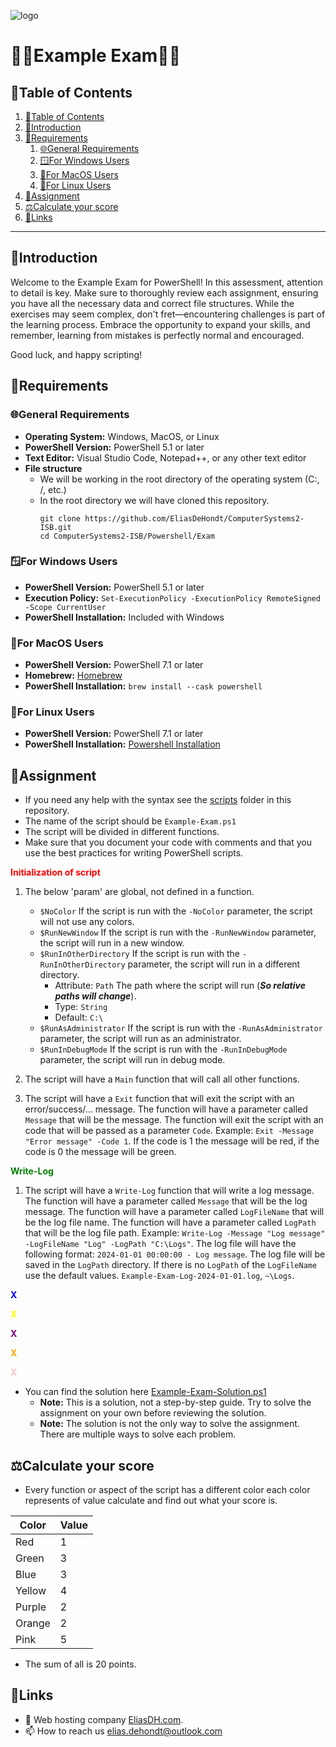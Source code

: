 ![logo](https://eliasdh.com/assets/media/images/logo-github.png)
# 💙🤍Example Exam🤍💙

## 📘Table of Contents

1. [📘Table of Contents](#📘table-of-contents)
2. [🖖Introduction](#🖖introduction)
3. [🔦Requirements](#🔦requirements)
    1. [🌐General Requirements](#🌐general-requirements)
    2. [🪟For Windows Users](#🪟for-windows-users)
    3. [🍎For MacOS Users](#🍎for-macos-users)
    4. [🐧For Linux Users](#🐧for-linux-users)
4. [📝Assignment](#📝assignment)
5. [⚖️Calculate your score](#⚖️calculate-your-score)
6. [🔗Links](#🔗links)

---

## 🖖Introduction

Welcome to the Example Exam for PowerShell! In this assessment, attention to detail is key. Make sure to thoroughly review each assignment, ensuring you have all the necessary data and correct file structures. While the exercises may seem complex, don't fret—encountering challenges is part of the learning process. Embrace the opportunity to expand your skills, and remember, learning from mistakes is perfectly normal and encouraged.

Good luck, and happy scripting!

## 🔦Requirements

### 🌐General Requirements

- **Operating System:** Windows, MacOS, or Linux
- **PowerShell Version:** PowerShell 5.1 or later
- **Text Editor:** Visual Studio Code, Notepad++, or any other text editor
- **File structure**
    - We will be working in the root directory of the operating system (C:\, /, etc.)
    - In the root directory we will have cloned this repository.
        ```git
        git clone https://github.com/EliasDeHondt/ComputerSystems2-ISB.git
        cd ComputerSystems2-ISB/Powershell/Exam
        ```

### 🪟For Windows Users

- **PowerShell Version:** PowerShell 5.1 or later
- **Execution Policy:** `Set-ExecutionPolicy -ExecutionPolicy RemoteSigned -Scope CurrentUser`
- **PowerShell Installation:** Included with Windows

### 🍎For MacOS Users

- **PowerShell Version:** PowerShell 7.1 or later
- **Homebrew:** [Homebrew](https://brew.sh/)
- **PowerShell Installation:** `brew install --cask powershell`

### 🐧For Linux Users

- **PowerShell Version:** PowerShell 7.1 or later
- **PowerShell Installation:** [Powershell Installation](https://docs.microsoft.com/en-us/powershell/scripting/install/installing-powershell-core-on-linux?view=powershell-7.1)

## 📝Assignment

- If you need any help with the syntax see the [scripts](/Powershell/scripts) folder in this repository.
- The name of the script should be `Example-Exam.ps1`
- The script will be divided in different functions.
- Make sure that you document your code with comments and that you use the best practices for writing PowerShell scripts.

<font color="red">**Initialization of script**</font>

1. The below 'param' are global, not defined in a function.
    - `$NoColor` If the script is run with the `-NoColor` parameter, the script will not use any colors.
    - `$RunNewWindow` If the script is run with the `-RunNewWindow` parameter, the script will run in a new window.
    - `$RunInOtherDirectory` If the script is run with the `-RunInOtherDirectory` parameter, the script will run in a different directory.
        - Attribute: `Path` The path where the script will run (***So relative paths will change***).
        - Type: `String`
        - Default: `C:\`
    - `$RunAsAdministrator` If the script is run with the `-RunAsAdministrator` parameter, the script will run as an administrator.
    - `$RunInDebugMode` If the script is run with the `-RunInDebugMode` parameter, the script will run in debug mode.

2. The script will have a `Main` function that will call all other functions.
3. The script will have a `Exit` function that will exit the script with an error/success/... message. The function will have a parameter called `Message` that will be the message. The function will exit the script with an code that will be passed as a parameter `Code`. Example: `Exit -Message "Error message" -Code 1`. If the code is 1 the message will be red, if the code is 0 the message will be green.

<font color="green">**Write-Log**</font>

1. The script will have a `Write-Log` function that will write a log message. The function will have a parameter called `Message` that will be the log message.  The function will have a parameter called `LogFileName` that will be the log file name. The function will have a parameter called `LogPath` that will be the log file path. Example: `Write-Log -Message "Log message" -LogFileName "Log" -LogPath "C:\Logs"`. The log file will have the following format: `2024-01-01 00:00:00 - Log message`. The log file will be saved in the `LogPath` directory. If there is no `LogPath` of the `LogFileName` use the default values. `Example-Exam-Log-2024-01-01.log`, `~\Logs`.

<font color="blue">**X**</font>

<font color="yellow">**X**</font>

<font color="purple">**X**</font>

<font color="orange">**X**</font>

<font color="pink">**X**</font>


- You can find the solution here [Example-Exam-Solution.ps1](/Powershell/Exam/Example-Exam.ps1)
    - **Note:** This is a solution, not a step-by-step guide. Try to solve the assignment on your own before reviewing the solution.
    - **Note:** The solution is not the only way to solve the assignment. There are multiple ways to solve each problem.


## ⚖️Calculate your score

- Every function or aspect of the script has a different color each color represents of value calculate and find out what your score is.

| Color | Value |
| ----- | ----- |
| Red   | 1     |
| Green | 3     |
| Blue  | 3     |
| Yellow| 4     |
| Purple| 2     |
| Orange| 2     |
| Pink  | 5     |

- The sum of all is 20 points.

## 🔗Links
- 👯 Web hosting company [EliasDH.com](https://eliasdh.com).
- 📫 How to reach us elias.dehondt@outlook.com